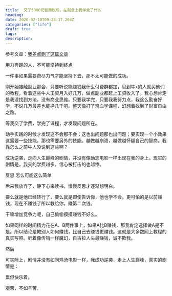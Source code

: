 ```yaml
---
title:  交了5000元智商税后，在副业上我学会了什么
heading: 
date: 2020-02-10T09:28:17.204Z
categories: ["life"]
draft: true
tags: 
description: 
---
```



参考文章：[我差点删了这篇文章](https://mp.weixin.qq.com/s/OzDgCLe9oRxqRNHbl2khDA)



用力奔跑的人，不可能坚持到终点

一件事如果需要费尽力气才能坚持下去，那不太可能做的成功。

刚开始接触副业那会，只要听说能赚钱我什么付费群都加，见到牛x的人就买他们的教程。看着这些牛人工资月入好几万，做点副业都赶上工资收入了。我心想肯定是我没找到方法，没有商业思维。只要我学完，只要我我努力点，我这么勤奋好学，不说几万最差也能挣几千吧。整天像打了鸡血学课程，幻想着找到了财富自由之路。

等我交了学费，学完了课程，才发现问题所在。

动手实践的时候才发现这不会那不会；这也出问题那也出问题；要实现一个小效果这需要一些技能，那也需要另外的技能。越做越崩溃，越做越怀疑自己的智商。我靠怎么之前牛人没说到这些啊？

成功逆袭，走向人生巅峰的剧情，并没有像励志电影一样出现在我的身上。现实的剧情是，我交的学费越多，信心被打击的也越惨。

反思
怎么可能这么简单

后来我放弃了，静下心来读书，慢慢反思才逐渐想明白。

要么就是他已经转行了，要么就是即使告诉你，他也学不会。更可怕的是以前赚钱，现在不赚钱了所以教给你，赚第二次钱。

干嘛增加竞争力呢，自己偷偷摸摸赚钱不好么。


如果同样的时间精力花在A、B两件事上，如果A比B赚钱，那我肯定选择做A是不是。所以结论是教别人如何赚钱，比自己去赚钱更赚钱。这就是大多数网上教程的真实写照。听着像传销一样魔幻，自古拉人头最赚钱，诚不欺我。




然后





可实际上，剧情并没有如同鸡汤电影一样，我成功逆袭，走上人生巅峰，真实的剧情是：



累但快乐着。



艰苦，不如辛苦。

